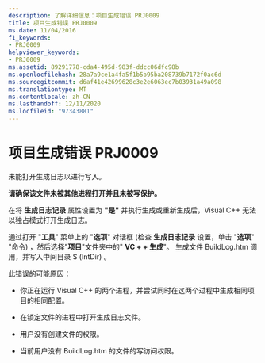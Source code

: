 ```yaml
---
description: 了解详细信息：项目生成错误 PRJ0009
title: 项目生成错误 PRJ0009
ms.date: 11/04/2016
f1_keywords:
- PRJ0009
helpviewer_keywords:
- PRJ0009
ms.assetid: 89291778-cda4-495d-983f-ddcc06dfc98b
ms.openlocfilehash: 28a7a9ce1a4fa5f1b5b95ba208739b7172f0ac6d
ms.sourcegitcommit: d6af41e42699628c3e2e6063ec7b03931a49a098
ms.translationtype: MT
ms.contentlocale: zh-CN
ms.lasthandoff: 12/11/2020
ms.locfileid: "97343881"
---
```

# <a name="project-build-error-prj0009"></a>项目生成错误 PRJ0009

未能打开生成日志以进行写入。

**请确保该文件未被其他进程打开并且未被写保护。**

在将 **生成日志记录** 属性设置为 **"是"** 并执行生成或重新生成后，Visual C++ 无法以独占模式打开生成日志。

通过打开 "**工具**" 菜单上的 "**选项**" 对话框 (检查 **生成日志记录** 设置，单击 "**选项**" "命令) ，然后选择"**项目**"文件夹中的" **VC + + 生成**"。 生成文件 BuildLog.htm 调用，并写入中间目录 $ (IntDir) 。

此错误的可能原因：

- 你正在运行 Visual C++ 的两个进程，并尝试同时在这两个过程中生成相同项目的相同配置。

- 在锁定文件的进程中打开生成日志文件。

- 用户没有创建文件的权限。

- 当前用户没有 BuildLog.htm 的文件的写访问权限。
